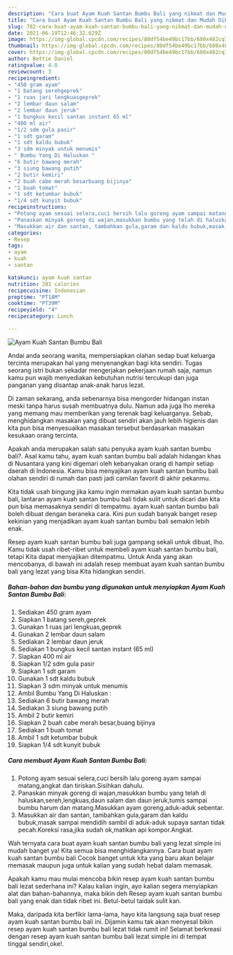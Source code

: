```yaml
---
description: "Cara buat Ayam Kuah Santan Bumbu Bali yang nikmat dan Mudah Dibuat"
title: "Cara buat Ayam Kuah Santan Bumbu Bali yang nikmat dan Mudah Dibuat"
slug: 782-cara-buat-ayam-kuah-santan-bumbu-bali-yang-nikmat-dan-mudah-dibuat
date: 2021-06-19T12:46:32.629Z
image: https://img-global.cpcdn.com/recipes/80df54be49bc17bb/680x482cq70/ayam-kuah-santan-bumbu-bali-foto-resep-utama.jpg
thumbnail: https://img-global.cpcdn.com/recipes/80df54be49bc17bb/680x482cq70/ayam-kuah-santan-bumbu-bali-foto-resep-utama.jpg
cover: https://img-global.cpcdn.com/recipes/80df54be49bc17bb/680x482cq70/ayam-kuah-santan-bumbu-bali-foto-resep-utama.jpg
author: Bettie Daniel
ratingvalue: 4.8
reviewcount: 3
recipeingredient:
- "450 gram ayam"
- "1 batang serehgeprek"
- "1 ruas jari lengkuasgeprek"
- "2 lembar daun salam"
- "2 lembar daun jeruk"
- "1 bungkus kecil santan instant 65 ml"
- "400 ml air"
- "1/2 sdm gula pasir"
- "1 sdt garam"
- "1 sdt kaldu bubuk"
- "3 sdm minyak untuk menumis"
- " Bumbu Yang Di Haluskan "
- "6 butir bawang merah"
- "3 siung bawang putih"
- "2 butir kemiri"
- "2 buah cabe merah besarbuang bijinya"
- "1 buah tomat"
- "1 sdt ketumbar bubuk"
- "1/4 sdt kunyit bubuk"
recipeinstructions:
- "Potong ayam sesuai selera,cuci bersih lalu goreng ayam sampai matang,angkat dan tiriskan.Sisihkan dahulu."
- "Panaskan minyak goreng di wajan,masukkan bumbu yang telah di haluskan,sereh,lengkuas,daun salam dan daun jeruk,tumis sampai bumbu harum dan matang.Masukkan ayam goreng,aduk-aduk sebentar."
- "Masukkan air dan santan, tambahkan gula,garam dan kaldu bubuk,masak sampai mendidih sambil di aduk-aduk supaya santan tidak pecah.Koreksi rasa,jika sudah ok,matikan api kompor.Angkat."
categories:
- Resep
tags:
- ayam
- kuah
- santan

katakunci: ayam kuah santan 
nutrition: 281 calories
recipecuisine: Indonesian
preptime: "PT18M"
cooktime: "PT39M"
recipeyield: "4"
recipecategory: Lunch

---
```



![Ayam Kuah Santan Bumbu Bali](https://img-global.cpcdn.com/recipes/80df54be49bc17bb/680x482cq70/ayam-kuah-santan-bumbu-bali-foto-resep-utama.jpg)

Andai anda seorang wanita, mempersiapkan olahan sedap buat keluarga tercinta merupakan hal yang menyenangkan bagi kita sendiri. Tugas seorang istri bukan sekadar mengerjakan pekerjaan rumah saja, namun kamu pun wajib menyediakan kebutuhan nutrisi tercukupi dan juga panganan yang disantap anak-anak harus lezat.

Di zaman  sekarang, anda sebenarnya bisa mengorder hidangan instan meski tanpa harus susah membuatnya dulu. Namun ada juga lho mereka yang memang mau memberikan yang terenak bagi keluarganya. Sebab, menghidangkan masakan yang dibuat sendiri akan jauh lebih higienis dan kita pun bisa menyesuaikan masakan tersebut berdasarkan masakan kesukaan orang tercinta. 



Apakah anda merupakan salah satu penyuka ayam kuah santan bumbu bali?. Asal kamu tahu, ayam kuah santan bumbu bali adalah hidangan khas di Nusantara yang kini digemari oleh kebanyakan orang di hampir setiap daerah di Indonesia. Kamu bisa menyajikan ayam kuah santan bumbu bali olahan sendiri di rumah dan pasti jadi camilan favorit di akhir pekanmu.

Kita tidak usah bingung jika kamu ingin memakan ayam kuah santan bumbu bali, lantaran ayam kuah santan bumbu bali tidak sulit untuk dicari dan kita pun bisa memasaknya sendiri di tempatmu. ayam kuah santan bumbu bali boleh dibuat dengan beraneka cara. Kini pun sudah banyak banget resep kekinian yang menjadikan ayam kuah santan bumbu bali semakin lebih enak.

Resep ayam kuah santan bumbu bali juga gampang sekali untuk dibuat, lho. Kamu tidak usah ribet-ribet untuk membeli ayam kuah santan bumbu bali, tetapi Kita dapat menyajikan ditempatmu. Untuk Anda yang akan mencobanya, di bawah ini adalah resep membuat ayam kuah santan bumbu bali yang lezat yang bisa Kita hidangkan sendiri.

<!--inarticleads1-->

##### Bahan-bahan dan bumbu yang digunakan untuk menyiapkan Ayam Kuah Santan Bumbu Bali:

1. Sediakan 450 gram ayam
1. Siapkan 1 batang sereh,geprek
1. Gunakan 1 ruas jari lengkuas,geprek
1. Gunakan 2 lembar daun salam
1. Sediakan 2 lembar daun jeruk
1. Sediakan 1 bungkus kecil santan instant (65 ml)
1. Siapkan 400 ml air
1. Siapkan 1/2 sdm gula pasir
1. Siapkan 1 sdt garam
1. Gunakan 1 sdt kaldu bubuk
1. Siapkan 3 sdm minyak untuk menumis
1. Ambil  Bumbu Yang Di Haluskan :
1. Sediakan 6 butir bawang merah
1. Sediakan 3 siung bawang putih
1. Ambil 2 butir kemiri
1. Siapkan 2 buah cabe merah besar,buang bijinya
1. Sediakan 1 buah tomat
1. Ambil 1 sdt ketumbar bubuk
1. Siapkan 1/4 sdt kunyit bubuk




<!--inarticleads2-->

##### Cara membuat Ayam Kuah Santan Bumbu Bali:

1. Potong ayam sesuai selera,cuci bersih lalu goreng ayam sampai matang,angkat dan tiriskan.Sisihkan dahulu.
1. Panaskan minyak goreng di wajan,masukkan bumbu yang telah di haluskan,sereh,lengkuas,daun salam dan daun jeruk,tumis sampai bumbu harum dan matang.Masukkan ayam goreng,aduk-aduk sebentar.
1. Masukkan air dan santan, tambahkan gula,garam dan kaldu bubuk,masak sampai mendidih sambil di aduk-aduk supaya santan tidak pecah.Koreksi rasa,jika sudah ok,matikan api kompor.Angkat.




Wah ternyata cara buat ayam kuah santan bumbu bali yang lezat simple ini mudah banget ya! Kita semua bisa menghidangkannya. Cara buat ayam kuah santan bumbu bali Cocok banget untuk kita yang baru akan belajar memasak maupun juga untuk kalian yang sudah hebat dalam memasak.

Apakah kamu mau mulai mencoba bikin resep ayam kuah santan bumbu bali lezat sederhana ini? Kalau kalian ingin, ayo kalian segera menyiapkan alat dan bahan-bahannya, maka bikin deh Resep ayam kuah santan bumbu bali yang enak dan tidak ribet ini. Betul-betul taidak sulit kan. 

Maka, daripada kita berfikir lama-lama, hayo kita langsung saja buat resep ayam kuah santan bumbu bali ini. Dijamin kamu tak akan menyesal bikin resep ayam kuah santan bumbu bali lezat tidak rumit ini! Selamat berkreasi dengan resep ayam kuah santan bumbu bali lezat simple ini di tempat tinggal sendiri,oke!.

